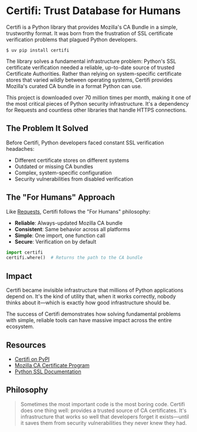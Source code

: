 # Certifi: Trust Database for Humans

Certifi is a Python library that provides Mozilla's CA Bundle in a simple, trustworthy format. It was born from the frustration of SSL certificate verification problems that plagued Python developers.

    $ uv pip install certifi

The library solves a fundamental infrastructure problem: Python's SSL certificate verification needed a reliable, up-to-date source of trusted Certificate Authorities. Rather than relying on system-specific certificate stores that varied wildly between operating systems, Certifi provides Mozilla's curated CA bundle in a format Python can use.

This project is downloaded over 70 million times per month, making it one of the most critical pieces of Python security infrastructure. It's a dependency for Requests and countless other libraries that handle HTTPS connections.

## The Problem It Solved

Before Certifi, Python developers faced constant SSL verification headaches:

- Different certificate stores on different systems
- Outdated or missing CA bundles
- Complex, system-specific configuration
- Security vulnerabilities from disabled verification

## The "For Humans" Approach

Like [Requests](/software/requests), Certifi follows the "For Humans" philosophy:

- **Reliable**: Always-updated Mozilla CA bundle
- **Consistent**: Same behavior across all platforms  
- **Simple**: One import, one function call
- **Secure**: Verification on by default

```python
import certifi
certifi.where()  # Returns the path to the CA bundle
```

## Impact

Certifi became invisible infrastructure that millions of Python applications depend on. It's the kind of utility that, when it works correctly, nobody thinks about it—which is exactly how good infrastructure should be.

The success of Certifi demonstrates how solving fundamental problems with simple, reliable tools can have massive impact across the entire ecosystem.

## Resources

- [Certifi on PyPI](https://pypi.org/project/certifi/)
- [Mozilla CA Certificate Program](https://wiki.mozilla.org/CA)
- [Python SSL Documentation](https://docs.python.org/3/library/ssl.html)

## Philosophy

> Sometimes the most important code is the most boring code. Certifi does one thing well: provides a trusted source of CA certificates. It's infrastructure that works so well that developers forget it exists—until it saves them from security vulnerabilities they never knew they had.